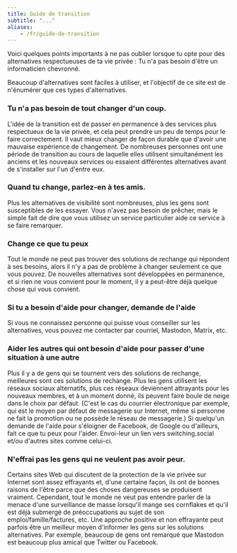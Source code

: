 ```yaml
---
title: Guide de transition
subtitle: "..."
aliases:
    - /fr/guide-de-transition
---
```


Voici quelques points importants à ne pas oublier lorsque tu opte pour des alternatives respectueuses de ta vie privée :
Tu n'a pas besoin d'être un informaticien chevronné.

Beaucoup d'alternatives sont faciles à utiliser, et l'objectif de ce site est de n'énumérer que ces types d'alternatives.

### Tu n'a pas besoin de tout changer d'un coup.

L'idée de la transition est de passer en permanence à des services plus respectueux de la vie privée, et cela peut prendre un peu de temps pour le faire correctement. Il vaut mieux changer de façon durable que d'avoir une mauvaise expérience de changement. De nombreuses personnes ont une période de transition au cours de laquelle elles utilisent simultanément les anciens et les nouveaux services ou essaient différentes alternatives avant de s'installer sur l'un d'entre eux.

### Quand tu change, parlez-en à tes amis.

Plus les alternatives de visibilité sont nombreuses, plus les gens sont susceptibles de les essayer. Vous n'avez pas besoin de prêcher, mais le simple fait de dire que vous utilisez un service particulier aide ce service à se faire remarquer.

### Change ce que tu peux

Tout le monde ne peut pas trouver des solutions de rechange qui répondent à ses besoins, alors il n'y a pas de problème à changer seulement ce que vous pouvez. De nouvelles alternatives sont développées en permanence, et si rien ne vous convient pour le moment, il y a peut-être déjà quelque chose qui vous convient.

### Si tu a besoin d'aide pour changer, demande de l'aide

Si vous ne connaissez personne qui puisse vous conseiller sur les alternatives, vous pouvez me contacter par courriel, Mastodon, Matrix, etc.

### Aider les autres qui ont besoin d'aide pour passer d'une situation à une autre

Plus il y a de gens qui se tournent vers des solutions de rechange, meilleures sont ces solutions de rechange. Plus les gens utilisent les réseaux sociaux alternatifs, plus ces réseaux deviennent attrayants pour les nouveaux membres, et à un moment donné, ils peuvent faire boule de neige dans le choix par défaut. (C'est le cas du courrier électronique par exemple, qui est le moyen par défaut de messagerie sur Internet, même si personne ne fait la promotion ou ne possède le réseau de messagerie.) Si quelqu'un demande de l'aide pour s'éloigner de Facebook, de Google ou d'ailleurs, fait ce que tu peux pour l'aider. Envoi-leur un lien vers switching.social et/ou d'autres sites comme celui-ci.

### N'effrai pas les gens qui ne veulent pas avoir peur.

Certains sites Web qui discutent de la protection de la vie privée sur Internet sont assez effrayants et, d'une certaine façon, ils ont de bonnes raisons de l'être parce que des choses dangereuses se produisent vraiment. Cependant, tout le monde ne veut pas entendre parler de la menace d'une surveillance de masse lorsqu'il mange ses cornflakes et qu'il est déjà submergé de préoccupations au sujet de son emploi/famille/factures, etc. Une approche positive et non effrayante peut parfois être un meilleur moyen d'informer les gens sur les solutions alternatives. Par exemple, beaucoup de gens ont remarqué que Mastodon est beaucoup plus amical que Twitter ou Facebook.